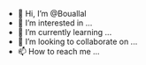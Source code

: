 - 👋 Hi, I’m @Bouallal
- 👀 I’m interested in ...
- 🌱 I’m currently learning ...
- 💞️ I’m looking to collaborate on ...
- 📫 How to reach me ...

<!---
Bouallal/Bouallal is a ✨ special ✨ repository because its `README.md` (this file) appears on your GitHub profile.
You can click the Preview link to take a look at your changes.
--->
